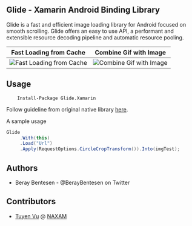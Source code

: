 ## Glide - Xamarin Android Binding Library

Glide is a fast and efficient image loading library for Android focused on smooth scrolling. Glide offers an easy to use API, a performant and extensible resource decoding pipeline and automatic resource pooling.


|Fast Loading from Cache|Combine Gif with Image|
|---|---|
|![Fast Loading from Cache](http://g.recordit.co/JShY8Oe64y.gif)|![Combine Gif with Image](http://g.recordit.co/p2oEN2bLIn.gif)|


## Usage

```
    Install-Package Glide.Xamarin
```

Follow guideline from original native library [here](http://bumptech.github.io/glide/).

A sample usage

```cs
Glide
     .With(this)
     .Load("Url")
     .Apply(RequestOptions.CircleCropTransform()).Into(imgTest);
```

Authors
------

- Beray Bentesen -  @BerayBentesen on Twitter

Contributors
------
- [Tuyen Vu](https://github.com/kanvuduc) @ [NAXAM](http://naxam.net)




